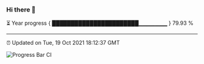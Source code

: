 ### Hi there 👋

⏳ Year progress { ███████████████████████▁▁▁▁▁▁▁ } 79.93 %

---

⏰ Updated on Tue, 19 Oct 2021 18:12:37 GMT

![Progress Bar CI](https://github.com/liununu/liununu/workflows/Progress%20Bar%20CI/badge.svg)
